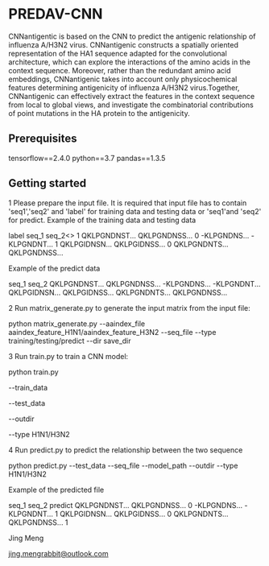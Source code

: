 # PREDAV-CNN

CNNantigentic is based on the CNN to predict the antigenic relationship of influenza A/H3N2 virus. CNNantigenic constructs a spatially oriented representation of the HA1 sequence adapted for the convolutional architecture, which can explore the interactions of the amino acids in the context sequence. Moreover, rather than the redundant amino acid embeddings, CNNantigenic takes into account only physicochemical features determining antigenicity of influenza A/H3N2 virus.Together, CNNantigenic can effectively extract the features in the context sequence from local to global views, and investigate the combinatorial contributions of point mutations in the HA protein to the antigenicity.

## Prerequisites

tensorflow==2.4.0
python==3.7
pandas==1.3.5


## Getting started
1 Please prepare the input file. It is required that input file has to contain 'seq1','seq2' and 'label' for training data and testing data or 'seq1'and 'seq2' for predict.
Example of the training data and testing data

label	seq_1	seq_2<>
1	QKLPGNDNST...	QKLPGNDNSS...
0	-KLPGNDNS...	-KLPGNDNT...
1	QKLPGIDNSN...	QKLPGIDNSS...
0	QKLPGNDNTS...	QKLPGNDNSS...

Example of the predict data

seq_1	seq_2
QKLPGNDNST...	QKLPGNDNSS...
-KLPGNDNS...	-KLPGNDNT...
QKLPGIDNSN...	QKLPGIDNSS...
QKLPGNDNTS...	QKLPGNDNSS...


2 Run matrix_generate.py to generate the input matrix from the input file:

python matrix_generate.py 
--aaindex_file aaindex_feature_H1N1/aaindex_feature_H3N2
--seq_file 
--type training/testing/predict
--dir save_dir


3 Run train.py to train a CNN model:

python train.py

--train_data 

--test_data 

--outdir 

--type H1N1/H3N2

4 Run predict.py to predict the relationship between the two sequence 

python predict.py
--test_data 
--seq_file 
--model_path 
--outdir 
--type H1N1/H3N2

Example of the predicted file

seq_1	seq_2	predict
QKLPGNDNST...	QKLPGNDNSS...	0
-KLPGNDNS...	-KLPGNDNT...	1
QKLPGIDNSN...	QKLPGIDNSS...	0
QKLPGNDNTS...	QKLPGNDNSS...	1



Jing Meng<br>

jing.mengrabbit@outlook.com<br>
